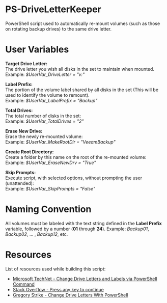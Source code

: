 # PS-DriveLetterKeeper
PowerShell script used to automatically re-mount volumes (such as those on rotating backup drives) to the same drive letter.

# User Variables
<b>Target Drive Letter:</b><br>
The drive letter you wish all disks in the set to maintain when mounted.<br>
Example: <i>$UserVar_DriveLetter = "v:"</i>

<b>Label Prefix:</b><br>
The portion of the volume label shared by all disks in the set (This will be used to identify the volume to remount).<br>
Example: <i>$UserVar_LabelPrefix = "Backup"</i>

<b>Total Drives:</b><br>
The total number of disks in the set:<br>
Example: <i>$UserVar_TotalDrives = "2"</i>

<b>Erase New Drive:</b><br>
Erase the newly re-mounted volume:<br>
Example: <i>$UserVar_MakeRootDir = "VeeamBackup"</i>

<b>Create Root Directory:</b><br>
Create a folder by this name on the root of the re-mounted volume:<br>
Example: <i>$UserVar_EraseNewDrv = "True"</i>

<b>Skip Prompts:</b><br>
Execute script, with selected options, without prompting the user (unattended):<br>
Example: <i>$UserVar_SkipPrompts = "False"</i>

# Naming Convention
All volumes must be labeled with the text string defined in the <b>Label Prefix</b> variable, followed by a number (<b>01</b> through <b>24</b>).
Example: <i>Backup01</i>, <i>Backup02</i>, ... , <i>Backup12</i>, etc.

# Resources
List of resources used while building this script:
* [Microsoft TechNet - Change Drive Letters and Labels via PowerShell Command](https://blogs.technet.microsoft.com/heyscriptingguy/2011/03/14/change-drive-letters-and-labels-via-a-simple-powershell-command/)
* [Stack Overflow - Press any key to continue](https://stackoverflow.com/questions/20886243/press-any-key-to-continue)
* [Gregory Strike - Change Drive Letters With PowerShell](http://www.gregorystrike.com/2010/01/26/change-drive-letters-with-powershell-and-diskpart/)
